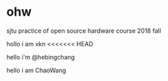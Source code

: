 # ohw
sjtu practice of open source hardware course 2018 fall

hollo i am xkn
<<<<<<< HEAD

hello i'm @hebingchang

hello i am ChaoWang
